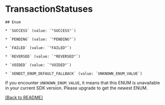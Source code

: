 # TransactionStatuses


    ## Enum
    
    * `SUCCESS` (value: `"SUCCESS"`)
    
    * `PENDING` (value: `"PENDING"`)
    
    * `FAILED` (value: `"FAILED"`)
    
    * `REVERSED` (value: `"REVERSED"`)
    
    * `VOIDED` (value: `"VOIDED"`)
    
    * `XENDIT_ENUM_DEFAULT_FALLBACK` (value: `UNKNOWN_ENUM_VALUE`)

If you encounter `UNKNOWN_ENUM_VALUE`, it means that this ENUM is unavailable in your current SDK version. Please upgrade to get the newest ENUM.

[[Back to README]](../../README.md)


